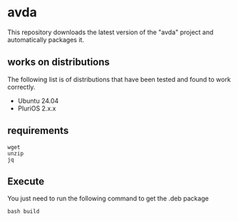 # avda

This repository downloads the latest version of the "avda" project and automatically packages it.  

## works on distributions

The following list is of distributions that have been tested and found to work correctly.  

- Ubuntu 24.04
- PluriOS 2.x.x

## requirements

    wget
    unzip
    jq

## Execute

You just need to run the following command to get the .deb package  

    bash build
